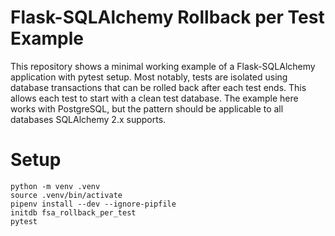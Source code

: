 # Flask-SQLAlchemy Rollback per Test Example

This repository shows a minimal working example of a Flask-SQLAlchemy application with pytest setup.
Most notably, tests are isolated using database transactions that can be rolled back after each test ends.
This allows each test to start with a clean test database.
The example here works with PostgreSQL, but the pattern should be applicable to all databases SQLAlchemy 2.x supports.

# Setup

```
python -m venv .venv
source .venv/bin/activate
pipenv install --dev --ignore-pipfile
initdb fsa_rollback_per_test
pytest
```

